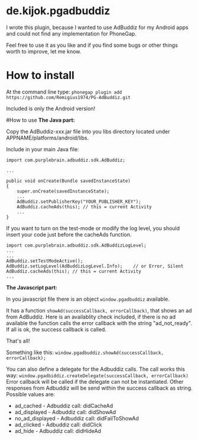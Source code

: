 <!---
 license: Licensed to the Apache Software Foundation (ASF) under one
         or more contributor license agreements.  See the NOTICE file
         distributed with this work for additional information
         regarding copyright ownership.  The ASF licenses this file
         to you under the Apache License, Version 2.0 (the
         "License"); you may not use this file except in compliance
         with the License.  You may obtain a copy of the License at

           http://www.apache.org/licenses/LICENSE-2.0

         Unless required by applicable law or agreed to in writing,
         software distributed under the License is distributed on an
         "AS IS" BASIS, WITHOUT WARRANTIES OR CONDITIONS OF ANY
         KIND, either express or implied.  See the License for the
         specific language governing permissions and limitations
         under the License.
-->

# de.kijok.pgadbuddiz

I wrote this plugin, because I wanted to use AdBuddiz for my Android apps and could not find any implementation for PhoneGap.

Feel free to use it as you like and if you find some bugs or other things worth to improve, let me know.

# How to install
At the command line type:
``phonegap plugin add https://github.com/Remigius1974/PG-AdBuddiz.git``

Included is only the Android version!

#How to use
**The Java part:**

Copy the AdBuddiz-xxx.jar file into you libs directory located under APPNAME/platforms/android/libs.

Include in your main Java file:

	import com.purplebrain.adbuddiz.sdk.AdBuddiz;

	...

	public void onCreate(Bundle savedInstanceState)
	{
		super.onCreate(savedInstanceState);
		...
		AdBuddiz.setPublisherKey("YOUR_PUBLISHER_KEY");
		AdBuddiz.cacheAds(this); // this = current Activity
		...
	}

If you want to turn on the test-mode or modify the log level, you should insert your code just before the cacheAds function.



	import com.purplebrain.adbuddiz.sdk.AdBuddizLogLevel;
	...
	...
	AdBuddiz.setTestModeActive();
	AdBuddiz.setLogLevel(AdBuddizLogLevel.Info);    // or Error, Silent
	AdBuddiz.cacheAds(this); // this = current Activity
	...
	



**The Javascript part:**

In you javascript file there is an object ``window.pgadbuddiz`` available.

It has a function ``showAd(successCallback, errorCallback)``, that shows an ad from AdBuddiz. 
Here is an availablity check included, if there is no ad available the function calls the error callback with the string "ad\_not\_ready". If all is ok, the success callback is called.

That's all!

Something like this: ``window.pgadbuddiz.showAd(successCallback, errorCallback);``

You can also define a delegate for the Adbuddiz calls. The call works this way: ``window.pgadbiddiz.createDelegate(successCallback, errorCallback)``
Error callback will be called if the delegate can not be instantiated.
Other responses from Adbuddiz will be send within the success callback as string. Possible values are:

- ad\_cached - Adbuddiz call: didCacheAd
- ad\_displayed - Adbuddiz call: didShowAd
- no\_ad\_displayed - Adbuddiz call: didFailToShowAd
- ad\_clicked - Adbuddiz call: didClick
- ad\_hide - Adbuddiz call: didHideAd